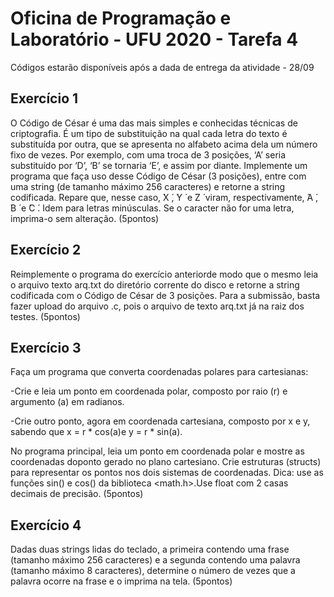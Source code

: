 # Oficina de Programação e Laboratório - UFU 2020 - Tarefa 4
Códigos estarão disponíveis após a dada de entrega da atividade - 28/09

## Exercício 1 
O Código de César é uma das mais simples e conhecidas técnicas de criptografia. É um tipo de substituição na qual cada letra do texto é substituída por outra, que se apresenta no alfabeto acima dela um número fixo de vezes. Por exemplo, com uma troca de 3 posições, ‘A’ seria substituído por ‘D’, ‘B’ se tornaria ‘E’, e assim por diante. Implemente um programa que faça uso desse Código de César (3 posições), entre com uma string (de tamanho máximo 256 caracteres) e retorne a string codificada. Repare que, nesse caso,  ́X ́,  ́Y ́ e  ́Z ́ viram, respectivamente,  ́A ́,  ́B ́ e  ́C ́. Idem para letras minúsculas. Se o caracter não for uma letra, imprima-o sem alteração.
(5pontos)

## Exercício 2 
Reimplemente o programa do exercício anteriorde modo que o mesmo leia o arquivo texto arq.txt do diretório corrente do disco  e retorne a string codificada com o Código de César de 3 posições. Para a submissão, basta fazer upload do arquivo .c, pois o arquivo de texto arq.txt já na raiz dos testes.
(5pontos)

## Exercício 3
Faça um programa que converta coordenadas polares para cartesianas:

-Crie e leia um ponto em coordenada polar, composto por raio (r) e argumento (a) em radianos.

-Crie outro ponto, agora em coordenada cartesiana, composto por x e y, sabendo que x = r * cos(a)e y = r * sin(a).

No programa principal, leia um ponto em coordenada polar e mostre as coordenadas doponto gerado no plano cartesiano. Crie estruturas (structs) para representar os pontos nos dois sistemas de coordenadas. Dica: use as funções sin() e cos() da biblioteca <math.h>.Use float com 2 casas decimais de precisão.
(5pontos)

## Exercício 4
Dadas duas strings lidas do teclado, a primeira contendo uma frase (tamanho máximo 256 caracteres) e a segunda contendo uma palavra (tamanho máximo 8 caracteres), determine o número de vezes que a palavra ocorre na frase e o imprima na tela.
(5pontos)

